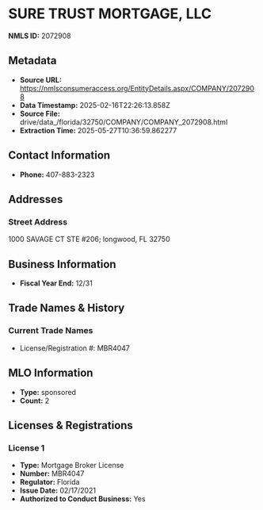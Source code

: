 # SURE TRUST MORTGAGE, LLC

**NMLS ID:** 2072908

## Metadata
- **Source URL:** https://nmlsconsumeraccess.org/EntityDetails.aspx/COMPANY/2072908
- **Data Timestamp:** 2025-02-16T22:26:13.858Z
- **Source File:** drive/data_/florida/32750/COMPANY/COMPANY_2072908.html
- **Extraction Time:** 2025-05-27T10:36:59.862277

## Contact Information
- **Phone:** 407-883-2323

## Addresses
### Street Address
1000 SAVAGE CT STE #206; longwood, FL 32750

## Business Information
- **Fiscal Year End:** 12/31

## Trade Names & History
### Current Trade Names
- License/Registration #: MBR4047

## MLO Information
- **Type:** sponsored
- **Count:** 2

## Licenses & Registrations

### License 1
- **Type:** Mortgage Broker License
- **Number:** MBR4047
- **Regulator:** Florida
- **Issue Date:** 02/17/2021
- **Authorized to Conduct Business:** Yes
